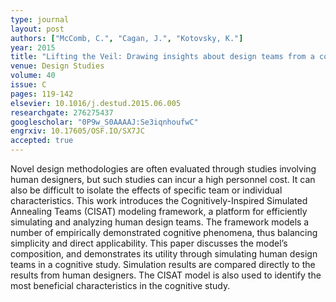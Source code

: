 ```yaml
---
type: journal
layout: post
authors: ["McComb, C.", "Cagan, J.", "Kotovsky, K."]
year: 2015
title: "Lifting the Veil: Drawing insights about design teams from a cognitively-inspired computational model"
venue: Design Studies
volume: 40
issue: C
pages: 119-142
elsevier: 10.1016/j.destud.2015.06.005
researchgate: 276275437
googlescholar: "0P9w_S0AAAAJ:Se3iqnhoufwC"
engrxiv: 10.17605/OSF.IO/SX7JC
accepted: true
---
```

Novel design methodologies are often evaluated through studies involving human designers, but such studies can incur a high personnel cost. It can also be difficult to isolate the effects of specific team or individual characteristics. This work introduces the Cognitively-Inspired Simulated Annealing Teams (CISAT) modeling framework, a platform for efficiently simulating and analyzing human design teams. The framework models a number of empirically demonstrated cognitive phenomena, thus balancing simplicity and direct applicability. This paper discusses the model’s composition, and demonstrates its utility through simulating human design teams in a cognitive study. Simulation results are compared directly to the results from human designers. The CISAT model is also used to identify the most beneficial characteristics in the cognitive study.
